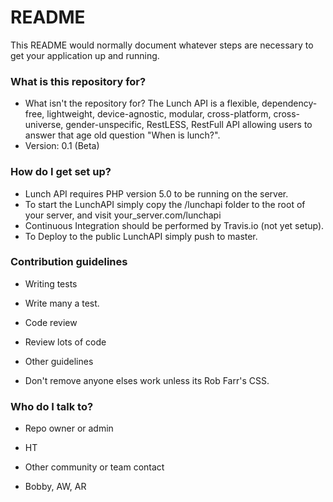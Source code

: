 # README #

This README would normally document whatever steps are necessary to get your application up and running.

### What is this repository for? ###

* What isn't the repository for? The Lunch API is a flexible, dependency-free, lightweight, device-agnostic, modular, cross-platform, cross-universe, gender-unspecific, RestLESS, RestFull API allowing users to answer that age old question "When is lunch?".
* Version: 0.1 (Beta)

### How do I get set up? ###

* Lunch API requires PHP version 5.0 to be running on the server.
* To start the LunchAPI simply copy the /lunchapi folder to the root of your server, and visit your_server.com/lunchapi
* Continuous Integration should be performed by Travis.io (not yet setup).
* To Deploy to the public LunchAPI simply push to master.

### Contribution guidelines ###

* Writing tests
- Write many a test.
* Code review
- Review lots of code
* Other guidelines
- Don't remove anyone elses work unless its Rob Farr's CSS.

### Who do I talk to? ###

* Repo owner or admin
- HT
* Other community or team contact
- Bobby, AW, AR